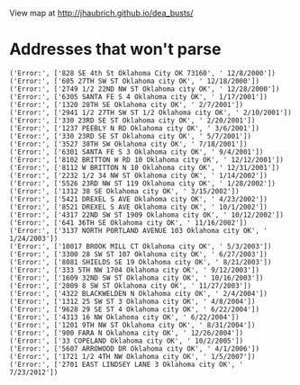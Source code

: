View map at http://jhaubrich.github.io/dea_busts/

# Addresses that won't parse
    ('Error:', ['828 SE 4th St Oklahoma City OK 73160', ' 12/8/2000'])
    ('Error:', ['605 27TH SW ST Oklahoma city OK', ' 12/18/2000'])
    ('Error:', ['2749 1/2 22ND NW ST Oklahoma city OK', ' 12/28/2000'])
    ('Error:', ['6305 SANTA FE S 4 Oklahoma city OK', ' 1/17/2001'])
    ('Error:', ['1320 28TH SE Oklahoma city OK', ' 2/7/2001'])
    ('Error:', ['2941 1/2 27TH SW ST 1/2 Oklahoma city OK', ' 2/10/2001'])
    ('Error:', ['330 23RD SE ST Oklahoma city OK', ' 2/20/2001'])
    ('Error:', ['1237 PEEBLY N RD Oklahoma city OK', ' 3/6/2001'])
    ('Error:', ['330 23RD SE ST Oklahoma city OK', ' 5/7/2001'])
    ('Error:', ['3527 38TH SW Oklahoma city OK', ' 7/18/2001'])
    ('Error:', ['6301 SANTA FE S 3 Oklahoma city OK', ' 9/4/2001'])
    ('Error:', ['8102 BRITTON W RD 10 Oklahoma city OK', ' 12/12/2001'])
    ('Error:', ['8112 W BRITTON N 10 Oklahoma city OK', ' 12/31/2001'])
    ('Error:', ['2232 1/2 34 NW ST Oklahoma city OK', ' 1/14/2002'])
    ('Error:', ['5526 23RD NW ST 119 Oklahoma city OK', ' 1/28/2002'])
    ('Error:', ['1312 38 SE Oklahoma city OK', ' 3/15/2002'])
    ('Error:', ['5421 DREXEL S AVE Oklahoma city OK', ' 4/23/2002'])
    ('Error:', ['8521 DREXEL S AVE Oklahoma city OK', ' 10/1/2002'])
    ('Error:', ['4317 22ND SW ST 1909 Oklahoma city OK', ' 10/12/2002'])
    ('Error:', ['641 36TH SE Oklahoma city OK', ' 11/16/2002'])
    ('Error:', ['3137 NORTH PORTLAND AVENUE 103 Oklahoma city OK', ' 1/24/2003'])
    ('Error:', ['10017 BROOK MILL CT Oklahoma city OK', ' 5/3/2003'])
    ('Error:', ['3300 28 SW ST 107 Oklahoma city OK', ' 6/27/2003'])
    ('Error:', ['8081 SHIELDS SE 19 Oklahoma city OK', ' 8/21/2003'])
    ('Error:', ['333 5TH NW 1704 Oklahoma city OK', ' 9/12/2003'])
    ('Error:', ['1609 32ND SW ST Oklahoma city OK', ' 10/16/2003'])
    ('Error:', ['2009 8 SW ST Oklahoma city OK', ' 11/27/2003'])
    ('Error:', ['4322 BLACKWELDEN N Oklahoma city OK', ' 2/4/2004'])
    ('Error:', ['1312 25 SW ST 3 Oklahoma city OK', ' 4/8/2004'])
    ('Error:', ['9628 29 SE ST 4 Oklahoma city OK', ' 6/22/2004'])
    ('Error:', ['4313 16 NW Oklahoma city OK', ' 6/22/2004'])
    ('Error:', ['1201 9TH NW ST Oklahoma city OK', ' 8/31/2004'])
    ('Error:', ['900 FARA N Oklahoma city OK', ' 12/26/2004'])
    ('Error:', ['33 COPELAND Oklahoma city OK', ' 10/2/2005'])
    ('Error:', ['5607 ARROWOOD DR Oklahoma city OK', ' 4/1/2006'])
    ('Error:', ['1721 1/2 4TH NW Oklahoma city OK', ' 1/5/2007'])
    ('Error:', ['2701 EAST LINDSEY LANE 3 Oklahoma city OK', ' 7/23/2012'])
